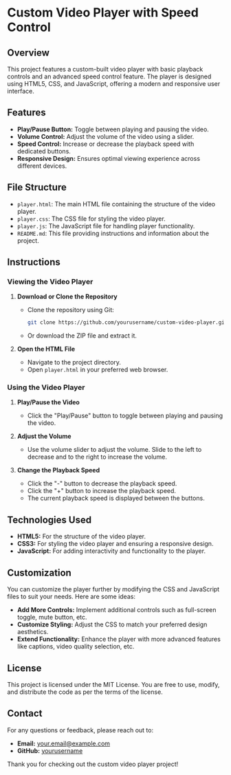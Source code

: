 # Custom Video Player with Speed Control

## Overview

This project features a custom-built video player with basic playback controls and an advanced speed control feature. The player is designed using HTML5, CSS, and JavaScript, offering a modern and responsive user interface.

## Features

- **Play/Pause Button:** Toggle between playing and pausing the video.
- **Volume Control:** Adjust the volume of the video using a slider.
- **Speed Control:** Increase or decrease the playback speed with dedicated buttons.
- **Responsive Design:** Ensures optimal viewing experience across different devices.

## File Structure

- `player.html`: The main HTML file containing the structure of the video player.
- `player.css`: The CSS file for styling the video player.
- `player.js`: The JavaScript file for handling player functionality.
- `README.md`: This file providing instructions and information about the project.

## Instructions

### Viewing the Video Player

1. **Download or Clone the Repository**
   - Clone the repository using Git:
     ```bash
     git clone https://github.com/yourusername/custom-video-player.git
     ```
   - Or download the ZIP file and extract it.

2. **Open the HTML File**
   - Navigate to the project directory.
   - Open `player.html` in your preferred web browser.

### Using the Video Player

1. **Play/Pause the Video**
   - Click the "Play/Pause" button to toggle between playing and pausing the video.

2. **Adjust the Volume**
   - Use the volume slider to adjust the volume. Slide to the left to decrease and to the right to increase the volume.

3. **Change the Playback Speed**
   - Click the "-" button to decrease the playback speed.
   - Click the "+" button to increase the playback speed.
   - The current playback speed is displayed between the buttons.

## Technologies Used

- **HTML5:** For the structure of the video player.
- **CSS3:** For styling the video player and ensuring a responsive design.
- **JavaScript:** For adding interactivity and functionality to the player.

## Customization

You can customize the player further by modifying the CSS and JavaScript files to suit your needs. Here are some ideas:
- **Add More Controls:** Implement additional controls such as full-screen toggle, mute button, etc.
- **Customize Styling:** Adjust the CSS to match your preferred design aesthetics.
- **Extend Functionality:** Enhance the player with more advanced features like captions, video quality selection, etc.

## License

This project is licensed under the MIT License. You are free to use, modify, and distribute the code as per the terms of the license.

## Contact

For any questions or feedback, please reach out to:
- **Email:** your.email@example.com
- **GitHub:** [yourusername](https://github.com/yourusername)

Thank you for checking out the custom video player project!
